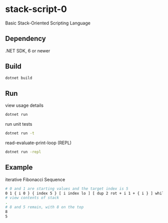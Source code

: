 # stack-script-0
Basic Stack-Oriented Scripting Language

## Dependency
.NET SDK, 6 or newer

## Build
```sh
dotnet build
```

## Run
view usage details
```sh
dotnet run
```
run unit tests
```sh
dotnet run -t
```
read-evaluate-print-loop (REPL)
```sh
dotnet run -repl
```

## Example
iterative Fibonacci Sequence
```sh
# 0 and 1 are starting values and the target index is 5
0 1 { i 0 } { index 5 } [ i index lo ] [ dup 2 rot + i 1 + { i } ] while
# view contents of stack
.
# 8 and 5 remain, with 8 on the top
8
5
```